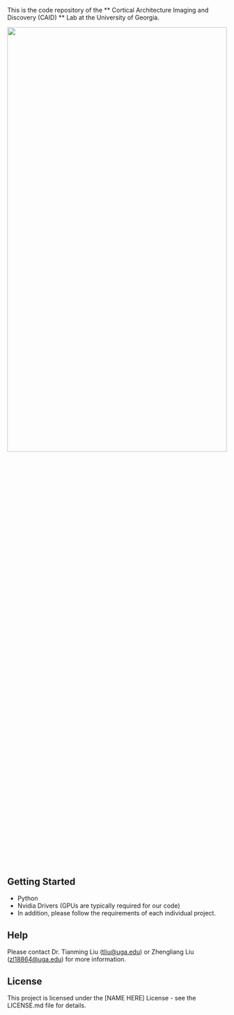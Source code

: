 This is the code repository of the ** Cortical Architecture Imaging and Discovery (CAID) ** Lab at the University of Georgia. 

<a href="url"><img src="http://doc.x114.org/2013/1009/1669531381267801704.jpg" align="left" height="50%" width="100%" ></a>

## Getting Started

* Python
* Nvidia Drivers (GPUs are typically required for our code)
* In addition, please follow the requirements of each individual project.

## Help

Please contact Dr. Tianming Liu (tliu@uga.edu) or Zhengliang Liu (zl18864@uga.edu) for more information. 

## License

This project is licensed under the [NAME HERE] License - see the LICENSE.md file for details.

